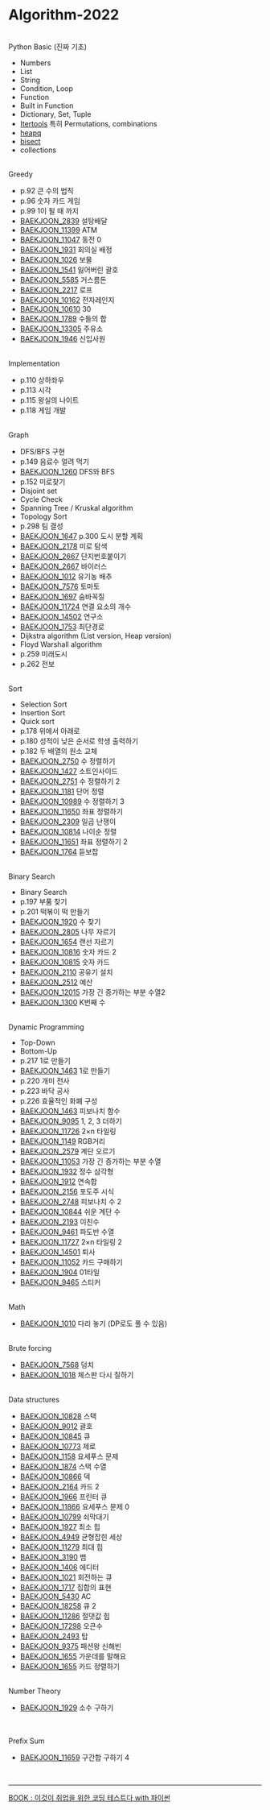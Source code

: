 # Algorithm-2022

<br>
Python Basic (진짜 기초)
    <ul> 
      <li>Numbers</li>
      <li>List</li>
      <li>String</li>
      <li>Condition, Loop</li>
      <li>Function</li>
      <li>Built in Function</li>
      <li>Dictionary, Set, Tuple</li>
      <li><a href = "https://docs.python.org/3/library/itertools.html">Itertools</a> 특히 Permutations, combinations</li>
      <li><a href = "https://docs.python.org/ko/3/library/heapq.html">heapq</a></li>
      <li><a href = "https://docs.python.org/ko/3/library/bisect.html">bisect</a></li>
      <li>collections</li>
  </ul>
  
<br>
Greedy
  <ul>
    <li>p.92 큰 수의 법칙</li>
    <li>p.96 숫자 카드 게임</li>
    <li>p.99 1이 될 때 까지</li>
    <li><a href ="https://www.acmicpc.net/problem/2839">BAEKJOON_2839</a> 설탕배달</li>
    <li><a href ="https://www.acmicpc.net/problem/11399">BAEKJOON_11399</a> ATM</li>
    <li><a href ="https://www.acmicpc.net/problem/11047">BAEKJOON_11047</a> 동전 0</li>
    <li><a href = "https://www.acmicpc.net/problem/1931">BAEKJOON_1931</a> 회의실 배정</li>
    <li><a href = "https://www.acmicpc.net/problem/1026">BAEKJOON_1026</a> 보물</li>
    <li><a href = "https://www.acmicpc.net/problem/1541">BAEKJOON_1541</a> 잃어버린 괄호</li>
    <li><a href = "https://www.acmicpc.net/problem/5585">BAEKJOON_5585</a> 거스름돈</li>
    <li><a href = "https://www.acmicpc.net/problem/2217">BAEKJOON_2217</a> 로프</li>
    <li><a href = "https://www.acmicpc.net/problem/10162">BAEKJOON_10162</a> 전자레인지</li>
    <li><a href = "https://www.acmicpc.net/problem/10610">BAEKJOON_10610</a> 30</li>
    <li><a href = "https://www.acmicpc.net/problem/1789">BAEKJOON_1789</a> 수들의 합</li>
    <li><a href = "https://www.acmicpc.net/problem/13305">BAEKJOON_13305</a> 주유소</li>
    <li><a href = "https://www.acmicpc.net/problem/1946">BAEKJOON_1946</a> 신입사원</li>
  </ul>
<br>
Implementation
  <ul>
    <li>p.110 상하좌우</li>
    <li>p.113 시각</li>
    <li>p.115 왕실의 나이트</li>
    <li>p.118 게임 개발</li>
  </ul>
<br>
Graph
  <ul>
    <li>DFS/BFS 구현</li>
    <li>p.149 음료수 얼려 먹기</li>
    <li><a href = "https://www.acmicpc.net/problem/1260">BAEKJOON_1260</a> DFS와 BFS</li>
    <li>p.152 미로찾기</li>
    <li>Disjoint set</li>
    <li>Cycle Check</li>
    <li>Spanning Tree / Kruskal algorithm</li>
    <li>Topology Sort</li>
    <li>p.298 팀 결성</li>
    <li><a href = "https://www.acmicpc.net/problem/1647">BAEKJOON_1647</a> p.300 도시 분할 계획</li>
    <li><a href = "https://www.acmicpc.net/problem/2178">BAEKJOON_2178</a> 미로 탐색</li>
    <li><a href = "https://www.acmicpc.net/problem/2667">BAEKJOON_2667</a> 단지번호붙이기</li>
    <li><a href = "https://www.acmicpc.net/problem/2606">BAEKJOON_2667</a> 바이러스</li>
    <li><a href = "https://www.acmicpc.net/problem/1012">BAEKJOON_1012</a> 유기농 배추</li>
    <li><a href = "https://www.acmicpc.net/problem/7576">BAEKJOON_7576</a> 토마토</li>
    <li><a href = "https://www.acmicpc.net/problem/1697">BAEKJOON_1697</a> 숨바꼭질</li>   
    <li><a href = "https://www.acmicpc.net/problem/11724">BAEKJOON_11724</a> 연결 요소의 개수</li>
    <li><a href = "https://www.acmicpc.net/problem/14502">BAEKJOON_14502</a> 연구소</li>
    <li><a href = "https://www.acmicpc.net/problem/1753">BAEKJOON_1753</a> 최단경로</li>
    <li>Dijkstra algorithm (List version, Heap version) </li>
    <li>Floyd Warshall algorithm</li>
    <li>p.259 미래도시</li>
    <li>p.262 전보</li>
  </ul>
<br>
Sort
  <ul>
    <li>Selection Sort</li>
    <li>Insertion Sort</li>
    <li>Quick sort</li>
    <li>p.178 위에서 아래로</li>
    <li>p.180 성적이 낮은 순서로 학생 출력하기</li>
    <li>p.182 두 배열의 원소 교체</li>
    <li><a href = "https://www.acmicpc.net/problem/2750">BAEKJOON_2750</a> 수 정렬하기</li>
    <li><a href = "https://www.acmicpc.net/problem/1427">BAEKJOON_1427</a> 소트인사이드</li>
    <li><a href = "https://www.acmicpc.net/problem/2751">BAEKJOON_2751</a> 수 정렬하기 2</li>
    <li><a href = "https://www.acmicpc.net/problem/1181">BAEKJOON_1181</a> 단어 정렬</li>
    <li><a href = "https://www.acmicpc.net/problem/10989">BAEKJOON_10989</a> 수 정렬하기 3</li>
    <li><a href = "https://www.acmicpc.net/problem/11650">BAEKJOON_11650</a> 좌표 정렬하기</li>
    <li><a href = "https://www.acmicpc.net/problem/2309">BAEKJOON_2309</a> 일곱 난쟁이</li>
    <li><a href = "https://www.acmicpc.net/problem/10814">BAEKJOON_10814</a> 나이순 정렬</li>
    <li><a href = "https://www.acmicpc.net/problem/11651">BAEKJOON_11651</a> 좌표 정렬하기 2</li>
    <li><a href = "https://www.acmicpc.net/problem/1764">BAEKJOON_1764</a> 듣보잡</li>
</ul>
<br>
Binary Search
  <ul>
    <li>Binary Search</li>
    <li>p.197 부품 찾기</li>
    <li>p.201 떡볶이 떡 만들기</li>
    <li><a href = "https://www.acmicpc.net/problem/1920">BAEKJOON_1920</a> 수 찾기</li>
    <li><a href = "https://www.acmicpc.net/problem/2805">BAEKJOON_2805</a> 나무 자르기</li>
    <li><a href = "https://www.acmicpc.net/problem/1654">BAEKJOON_1654</a> 랜선 자르기</li>
    <li><a href = "https://www.acmicpc.net/problem/10816">BAEKJOON_10816</a> 숫자 카드 2</li>
    <li><a href = "https://www.acmicpc.net/problem/10815">BAEKJOON_10815</a> 숫자 카드</li>
    <li><a href = "https://www.acmicpc.net/problem/2110">BAEKJOON_2110</a> 공유기 설치</li>
    <li><a href = "https://www.acmicpc.net/problem/2512">BAEKJOON_2512</a> 예산</li>
    <li><a href = "https://www.acmicpc.net/problem/12015">BAEKJOON_12015</a> 가장 긴 증가하는 부분 수열2</li>
    <li><a href = "https://www.acmicpc.net/problem/1300">BAEKJOON_1300</a> K번째 수</li>
  
</ul>
<br>
Dynamic Programming
  <ul>
    <li>Top-Down</li>
    <li>Bottom-Up</li>
    <li>p.217 1로 만들기</li>
    <li><a href = "https://www.acmicpc.net/problem/1463">BAEKJOON_1463</a> 1로 만들기</li>
    <li>p.220 개미 전사</li>
    <li>p.223 바닥 공사</li>
    <li>p.226 효율적인 화폐 구성</li>
    <li><a href = "https://www.acmicpc.net/problem/1003">BAEKJOON_1463</a> 피보나치 함수</li>
    <li><a href = "https://www.acmicpc.net/problem/9095">BAEKJOON_9095</a> 1, 2, 3 더하기</li>
    <li><a href = "https://www.acmicpc.net/problem/11726">BAEKJOON_11726</a> 2×n 타일링</li>
    <li><a href = "https://www.acmicpc.net/problem/1149">BAEKJOON_1149</a> RGB거리</li>
    <li><a href = "https://www.acmicpc.net/problem/2579">BAEKJOON_2579</a> 계단 오르기</li>
    <li><a href = "https://www.acmicpc.net/problem/11053">BAEKJOON_11053</a> 가장 긴 증가하는 부분 수열</li>
    <li><a href = "https://www.acmicpc.net/problem/1932">BAEKJOON_1932</a> 정수 삼각형</li>
    <li><a href = "https://www.acmicpc.net/problem/1912">BAEKJOON_1912</a> 연속합</li>
    <li><a href = "https://www.acmicpc.net/problem/2156">BAEKJOON_2156</a> 포도주 시식</li>
    <li><a href = "https://www.acmicpc.net/problem/2748">BAEKJOON_2748</a> 피보나치 수 2</li>
    <li><a href = "https://www.acmicpc.net/problem/10844">BAEKJOON_10844</a> 쉬운 계단 수</li>
    <li><a href = "https://www.acmicpc.net/problem/2193">BAEKJOON_2193</a> 이친수</li>
    <li><a href = "https://www.acmicpc.net/problem/9461">BAEKJOON_9461</a> 파도반 수열</li>
    <li><a href = "https://www.acmicpc.net/problem/11727">BAEKJOON_11727</a> 2×n 타일링 2</li>
    <li><a href = "https://www.acmicpc.net/problem/14501">BAEKJOON_14501</a> 퇴사</li>
    <li><a href = "https://www.acmicpc.net/problem/11052">BAEKJOON_11052</a> 카드 구매하기</li>
    <li><a href = "https://www.acmicpc.net/problem/1904">BAEKJOON_1904</a> 01타일</li>
    <li><a href = "https://www.acmicpc.net/problem/9465">BAEKJOON_9465</a> 스티커</li>
  </ul>
<br>
Math
  <ul>
    <li><a href = "https://www.acmicpc.net/problem/1010">BAEKJOON_1010</a> 다리 놓기 (DP로도 풀 수 있음)</li>
  </ul>
<br>
Brute forcing
  <ul>
    <li><a href = "https://www.acmicpc.net/problem/7568">BAEKJOON_7568</a> 덩치</li>
    <li><a href = "https://www.acmicpc.net/problem/1018">BAEKJOON_1018</a> 체스판 다시 칠하기</li>
  </ul>
<br>
Data structures
  <ul>
    <li><a href = "https://www.acmicpc.net/problem/10828">BAEKJOON_10828</a> 스택</li>
    <li><a href = "https://www.acmicpc.net/problem/9012">BAEKJOON_9012</a> 괄호</li>
    <li><a href = "https://www.acmicpc.net/problem/10845">BAEKJOON_10845</a> 큐</li>
    <li><a href = "https://www.acmicpc.net/problem/10773">BAEKJOON_10773</a> 제로</li>
    <li><a href = "https://www.acmicpc.net/problem/1158">BAEKJOON_1158</a> 요세푸스 문제</li>
    <li><a href = "https://www.acmicpc.net/problem/1874">BAEKJOON_1874</a> 스택 수열</li>
    <li><a href = "https://www.acmicpc.net/problem/10866">BAEKJOON_10866</a> 덱</li>
    <li><a href = "https://www.acmicpc.net/problem/2164">BAEKJOON_2164</a> 카드 2</li>
    <li><a href = "https://www.acmicpc.net/problem/1966">BAEKJOON_1966</a> 프린터 큐</li>
    <li><a href = "https://www.acmicpc.net/problem/11866">BAEKJOON_11866</a> 요세푸스 문제 0</li>
    <li><a href = "https://www.acmicpc.net/problem/10799">BAEKJOON_10799</a> 쇠막대기</li>
    <li><a href = "https://www.acmicpc.net/problem/1927">BAEKJOON_1927</a> 최소 힙</li>
    <li><a href = "https://www.acmicpc.net/problem/4949">BAEKJOON_4949</a> 균형잡힌 세상</li>
    <li><a href = "https://www.acmicpc.net/problem/11279">BAEKJOON_11279</a> 최대 힙</li>
    <li><a href = "https://www.acmicpc.net/problem/3190">BAEKJOON_3190</a> 뱀</li>
    <li><a href = "https://www.acmicpc.net/problem/1406">BAEKJOON_1406</a> 에디터</li>
    <li><a href = "https://www.acmicpc.net/problem/1021">BAEKJOON_1021</a> 회전하는 큐</li>
    <li><a href = "https://www.acmicpc.net/problem/1717">BAEKJOON_1717</a> 집합의 표현</li>
    <li><a href = "https://www.acmicpc.net/problem/5430">BAEKJOON_5430</a> AC</li>
    <li><a href = "https://www.acmicpc.net/problem/18258">BAEKJOON_18258</a> 큐 2</li>
    <li><a href = "https://www.acmicpc.net/problem/11286">BAEKJOON_11286</a> 절댓값 힙</li>
    <li><a href = "https://www.acmicpc.net/problem/17298">BAEKJOON_17298</a> 오큰수</li>
    <li><a href = "https://www.acmicpc.net/problem/2493">BAEKJOON_2493</a> 탑</li>
    <li><a href = "https://www.acmicpc.net/problem/9375">BAEKJOON_9375</a> 패션왕 신해빈</li>
    <li><a href = "https://www.acmicpc.net/problem/1655">BAEKJOON_1655</a> 가운데를 말해요</li>
    <li><a href = "https://www.acmicpc.net/problem/1715">BAEKJOON_1655</a> 카드 정렬하기</li>
    
  </ul>
<br>
Number Theory
  <ul>
    <li><a href = "https://www.acmicpc.net/problem/1929">BAEKJOON_1929</a> 소수 구하기</li>
  </ul>
<br>
<br>
Prefix Sum
  <ul>
    <li><a href = "https://www.acmicpc.net/problem/11659">BAEKJOON_11659</a> 구간합 구하기 4</li>
  </ul>
<br>
<hr>
<a href = "http://www.yes24.com/Product/Goods/91433923"> BOOK : 이것이 취업을 위한 코딩 테스트다 with 파이썬</a>

